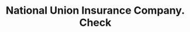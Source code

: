 ---
doi: 10.7916/D8BV8TKB
date_other: '1913'
date_other_textual: '1913'
form: printed ephemera
genre:
- Checks (bank checks)
name:
- National Union Insurance Company
object_in_context_url: https://biggert.cul.columbia.edu/items/view/ave_biggert_00102
subject_hierarchical_geographic:
- Washington, District of Columbia, United States
subject_name:
- National Union Insurance Company
title: National Union Insurance Company. Check
sort_title: National Union Insurance Company. Check
call_number: ave_biggert_00102
coordinates:
- 38.90472222222222,-77.01638888888888
pid: ave_biggert_00102
identifiers: ave_biggert_00102
thumbnail: https://derivativo-2.library.columbia.edu/iiif/2/ldpd:342953/full/!256,256/0/native.jpg
permalink: /biggert/ave_biggert_00102/
layout: iiif-image-page
---